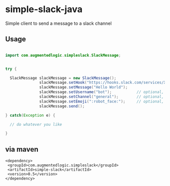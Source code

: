 # simple-slack-java
Simple client to send a message to a slack channel


## Usage

```java

import com.augmentedlogic.simpleslack.SlackMessage;

```

```java      

try {

  SlackMessage slackMessage = new SlackMessage();
               slackMessage.setHook("https://hooks.slack.com/services/XXXXXXX/XXXXXXXX/XXXXXXX");
               slackMessage.setMessage("Hello World");
               slackMessage.setUsername("bot");           // optional, default: "bot"
               slackMessage.setChannel("general");        // optional, default: "general"
               slackMessage.setEmoji(":robot_face:");     // optional, default: ":robot_face:"
               slackMessage.send();

} catch(Exception e) {

  // do whatever you like

}

```

## via maven

```
<dependency>
 <groupId>com.augmentedlogic.simpleslack</groupId>
 <artifactId>simple-slack</artifactId>
 <version>0.5</version>
</dependency>
```
